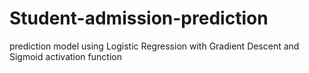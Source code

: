 # Student-admission-prediction
prediction model using Logistic Regression with Gradient Descent and Sigmoid activation function
